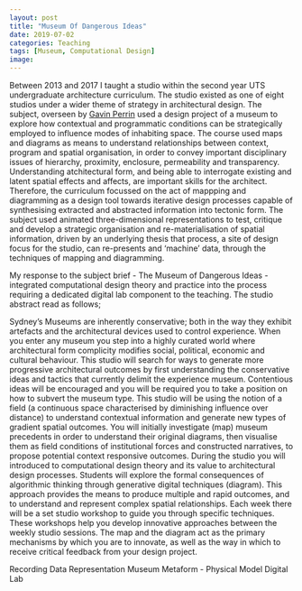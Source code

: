 ```yaml
---
layout: post
title: "Museum Of Dangerous Ideas"
date: 2019-07-02
categories: Teaching
tags: [Museum, Computational Design]
image:
---
```


Between 2013 and 2017 I taught a studio within the second year UTS undergraduate architecture curriculum. The studio existed as one of eight studios under a wider theme of strategy in architectural design. The subject, overseen by [Gavin Perrin](https://www.uts.edu.au/staff/gavin.perin) used a design project of a museum to explore how contextual and programmatic conditions can be strategically employed to influence modes of inhabiting space. The course used maps and diagrams as means to understand relationships between context, program and spatial organisation, in order to convey important disciplinary issues of hierarchy, proximity, enclosure, permeability and transparency. Understanding atchitectural form, and being able to interrogate existing and latent spatial effects and affects, are important skills for the architect. Therefore, the curriculum focussed on the act of mappping and diagramming as a design tool towards iterative design processes capable of synthesising extracted and abstracted information into tectonic form. The subject used animated three-dimensional representations to test, critique and develop a strategic organisation and re-materialisation of spatial information, driven by an underlying thesis that process, a site of design focus for the studio, can re-presents and ‘machine’ data, through the techniques of mapping and diagramming.

My response to the subject brief - The Museum of Dangerous Ideas - integrated computational design theory and practice into the process requiring a dedicated digital lab component to the teaching. The studio abstract read as follows;

Sydney’s Museums are inherently conservative; both in the way they exhibit artefacts and the architectural devices
used to control experience. When you enter any museum you step into a highly curated world where architectural
form complicity modifies social, political, economic and cultural behaviour. This studio will search for ways to generate more progressive architectural outcomes by first understanding the conservative ideas and tactics that currently delimit the experience museum. Contentious ideas will be encouraged and you will be required you to take a position on how to subvert the museum type. This studio will be using the notion of a field (a continuous space characterised by diminishing influence over distance) to understand contextual information and generate new types of gradient spatial outcomes. You will initially investigate (map) museum precedents in order to understand their original diagrams, then visualise them as field conditions of institutional forces and constructed narratives, to propose potential context responsive outcomes. During the studio you will introduced to computational design theory and its value to architectural design processes. Students will explore the formal consequences of algorithmic thinking through generative digital techniques (diagram). This approach provides the means to produce multiple and rapid outcomes, and to understand and represent complex spatial relationships. Each week there will be a set studio workshop to guide you through specific techniques. These workshops help you develop innovative approaches between the weekly studio sessions. The map and the diagram act as the primary mechanisms by which you are to innovate, as well as the way in which to receive critical feedback from your design project.

Recording Data
Representation
Museum Metaform - Physical Model
Digital Lab

